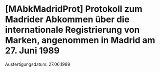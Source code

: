 # [MAbkMadridProt] Protokoll zum Madrider Abkommen über die internationale Registrierung von Marken, angenommen in Madrid am 27. Juni 1989

Ausfertigungsdatum: 27.06.1989

 